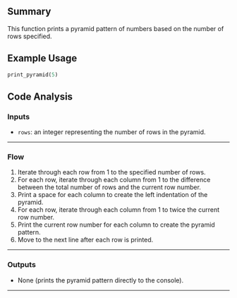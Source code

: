 ## Summary
This function prints a pyramid pattern of numbers based on the number of rows specified.

## Example Usage
```python
print_pyramid(5)
```

## Code Analysis
### Inputs
- `rows`: an integer representing the number of rows in the pyramid.
___
### Flow
1. Iterate through each row from 1 to the specified number of rows.
2. For each row, iterate through each column from 1 to the difference between the total number of rows and the current row number.
3. Print a space for each column to create the left indentation of the pyramid.
4. For each row, iterate through each column from 1 to twice the current row number.
5. Print the current row number for each column to create the pyramid pattern.
6. Move to the next line after each row is printed.
___
### Outputs
- None (prints the pyramid pattern directly to the console).
___
